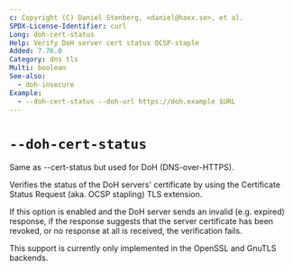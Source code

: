 ```yaml
---
c: Copyright (C) Daniel Stenberg, <daniel@haxx.se>, et al.
SPDX-License-Identifier: curl
Long: doh-cert-status
Help: Verify DoH server cert status OCSP-staple
Added: 7.76.0
Category: dns tls
Multi: boolean
See-also:
  - doh-insecure
Example:
  - --doh-cert-status --doh-url https://doh.example $URL
---
```


# `--doh-cert-status`

Same as --cert-status but used for DoH (DNS-over-HTTPS).

Verifies the status of the DoH servers' certificate by using the Certificate
Status Request (aka. OCSP stapling) TLS extension.

If this option is enabled and the DoH server sends an invalid (e.g. expired)
response, if the response suggests that the server certificate has been
revoked, or no response at all is received, the verification fails.

This support is currently only implemented in the OpenSSL and GnuTLS backends.
